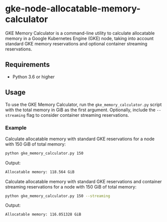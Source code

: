 # gke-node-allocatable-memory-calculator

GKE Memory Calculator is a command-line utility to calculate allocatable memory in a Google Kubernetes Engine (GKE) node, taking into account standard GKE memory reservations and optional container streaming reservations.

## Requirements

- Python 3.6 or higher

## Usage

To use the GKE Memory Calculator, run the `gke_memory_calculator.py` script with the total memory in GiB as the first argument. Optionally, include the `--streaming` flag to consider container streaming reservations.

### Example

Calculate allocatable memory with standard GKE reservations for a node with 150 GiB of total memory:

```bash
python gke_memory_calculator.py 150
```

Output:

```bash
Allocatable memory: 118.564 GiB
```

Calculate allocatable memory with standard GKE reservations and container streaming reservations for a node with 150 GiB of total memory:

```bash
python gke_memory_calculator.py 150 --streaming
```

Output:

```bash
Allocatable memory: 116.051328 GiB
```
